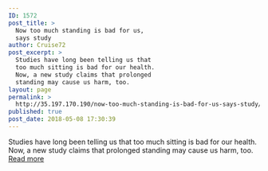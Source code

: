 ```yaml
---
ID: 1572
post_title: >
  Now too much standing is bad for us,
  says study
author: Cruise72
post_excerpt: >
  Studies have long been telling us that
  too much sitting is bad for our health.
  Now, a new study claims that prolonged
  standing may cause us harm, too.
layout: page
permalink: >
  http://35.197.170.190/now-too-much-standing-is-bad-for-us-says-study/
published: true
post_date: 2018-05-08 17:30:39
---
```

Studies have long been telling us that too much sitting is bad for our health. Now, a new study claims that prolonged standing may cause us harm, too.<br/><a style="white-space: nowrap" href="https://www.medicalnewstoday.com/articles/321084.php" class="button purchase" rel="nofollow noopener" target="_blank">Read more</a>